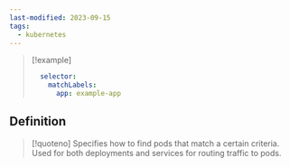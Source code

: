 ```yaml
---
last-modified: 2023-09-15
tags:
  - kubernetes
---
```

> [!example]
> ``` yaml
>   selector:
>     matchLabels:
>       app: example-app
> ```

## Definition

> [!quoteno]
> Specifies how to find pods that match a certain criteria. Used for both deployments and services for routing traffic to pods.

